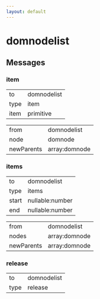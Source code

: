 ```yaml
---
layout: default
---
```


# domnodelist #

## Messages ##

### item ###

<table>

<tr>
<td>to</td>
<td>domnodelist</td>
</tr>

<tr>
<td>type</td>
<td>item</td>
</tr>

<tr>
<td>item</td>
<td>primitive</td>
</tr>

</table>

<table>

<tr>
<td>from</td>
<td>domnodelist</td>
</tr>

<tr>
<td>node</td>
<td>domnode</td>
</tr>

<tr>
<td>newParents</td>
<td>array:domnode</td>
</tr>

</table>

### items ###

<table>

<tr>
<td>to</td>
<td>domnodelist</td>
</tr>

<tr>
<td>type</td>
<td>items</td>
</tr>

<tr>
<td>start</td>
<td>nullable:number</td>
</tr>

<tr>
<td>end</td>
<td>nullable:number</td>
</tr>

</table>

<table>

<tr>
<td>from</td>
<td>domnodelist</td>
</tr>

<tr>
<td>nodes</td>
<td>array:domnode</td>
</tr>

<tr>
<td>newParents</td>
<td>array:domnode</td>
</tr>

</table>

### release ###

<table>

<tr>
<td>to</td>
<td>domnodelist</td>
</tr>

<tr>
<td>type</td>
<td>release</td>
</tr>

</table>
